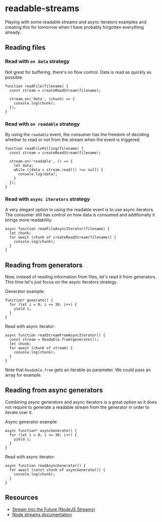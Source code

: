 # readable-streams
Playing with some readable streams and async iterators examples and creating this for tomorrow when I have probably forgotten everything already.

## Reading files
### Read with `on data` strategy
Not great for buffering, there's no flow control. Data is read as quickly as possible.
```JS
function readFile(filename) {
  const stream = createReadStream(filename);

  stream.on('data', (chunk) => {
    console.log(chunk);
  });
}
```

### Read with `on readable` strategy
By using the `readable` event, the consumer has the freedom of deciding whether to read or not from the stream when the event is triggered.
```JS
function readFilePolling(filename) {
  const stream = createReadStream(filename);

  stream.on('readable', () => {
    let data;
    while ((data = stream.read()) !== null) {
      console.log(data);
    }
  });
}
```

### Read with `async iterators` strategy
A very elegant option to using the readable event is to use async iterators. The consumer still has control on how data is consumed and additionally it brings more readability.
```JS
async function readFileAsyncIterator(filename) {
  let chunk;
  for await (chunk of createReadStream(filename)) {
    console.log(chunk);
  }
}
```

## Reading from generators
Now, instead of reading information from files, let's read it from generators. This time let's just focus on the async iterators strategy.

Generator example:
```JS
function* generate() {
  for (let i = 0; i <= 30; i++) {
    yield i;
  }
}
```

Read with async iterator:

```JS
async function readStreamFromAsyncIterator() {
  const stream = Readable.from(generate());
  let chunk;
  for await (chunk of stream) {
    console.log(chunk);
  }
}
```
Note that `Readable.from` gets an iterable as parameter. We could pass an array for example.

## Reading from async generators
Combining async generators and async iterators is a great option as it does not require to generate a readable stream from the generator in order to iterate over it.

Async generator example:
```JS
async function* asyncGenerate() {
  for (let i = 0; i <= 30; i++) {
    yield i;
  }
}

```

Read with async iterator:
```JS
async function readAsyncGenerator() {
  for await (const chunk of asyncGenerate()) {
    console.log(chunk);
  }
}
```

## Resources
- [Stream Into the Future (NodeJS Streams)](https://www.youtube.com/watch?v=aTEDCotcn20)
- [Node streams documentation](https://nodejs.org/api/stream.html)
